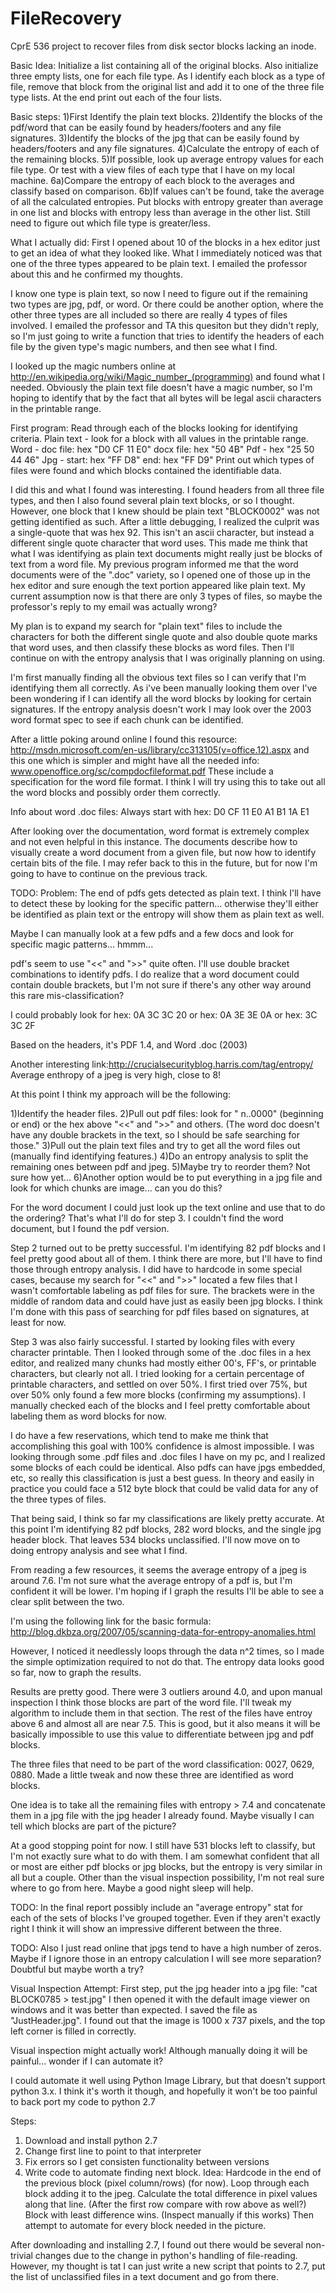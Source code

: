 FileRecovery
============

CprE 536 project to recover files from disk sector blocks lacking an inode.

Basic Idea:
Initialize a list containing all of the original blocks. Also initialize three empty lists, one for each file type.  As I identify each block as a type of file, remove that block from the original list and add it to one of the three file type lists. At the end print out each of the four lists.

Basic steps:
1)First Identify the plain text blocks.
2)Identify the blocks of the pdf/word that can be easily found by headers/footers and any file signatures.
3)Identify the blocks of the jpg that can be easily found by headers/footers and any file signatures.
4)Calculate the entropy of each of the remaining blocks.
5)If possible, look up average entropy values for each file type. Or test with a view files of each type that I have on my local machine.
6a)Compare the entropy of each block to the averages and classify based on comparison.
6b)If values can't be found, take the average of all the calculated entropies. Put blocks with entropy greater than average in one list and blocks with entropy less than average in the other list. Still need to figure out which file type is greater/less.


What I actually did:
First I opened about 10 of the blocks in a hex editor just to get an idea of what they looked like. What I immediately noticed was that one of the three types appeared to be plain text. I emailed the professor about this and he confirmed my thoughts.

I know one type is plain text, so now I need to figure out if the remaining two types are jpg, pdf, or word. Or there could be another option, where the other three types are all included so there are really 4 types of files involved. I emailed the professor and TA this quesiton but they didn't reply, so I'm just going to write a function that tries to identify the headers of each file by the given type's magic numbers, and then see what I find.

I looked up the magic numbers online at http://en.wikipedia.org/wiki/Magic_number_(programming) and found what I needed. Obviously the plain text file doesn't have a magic number, so I'm hoping to identify that by the fact that all bytes will be legal ascii characters in the printable range.

First program:
Read through each of the blocks looking for identifying criteria.
Plain text - look for a block with all values in the printable range.
Word - doc file: hex "D0 CF 11 E0" docx file: hex "50 4B"
Pdf - hex "25 50 44 46"
Jpg - start: hex "FF D8" end: hex "FF D9"
Print out which types of files were found and which blocks contained the identifiable data.

I did this and what I found was interesting. I found headers from all three file types, and then I also found several plain text blocks, or so I thought. However, one block that I knew should be plain text "BLOCK0002" was not getting identified as such. After a little debugging, I realized the culprit was a single-quote that was hex 92. This isn't an ascii character, but instead a different single quote character that word uses. This made me think that what I was identifying as plain text documents might really just be blocks of text from a word file. My previous program informed me that the word documents were of the ".doc" variety, so I opened one of those up in the hex editor and sure enough the text portion appeared like plain text. My current assumption now is that there are only 3 types of files, so maybe the professor's reply to my email was actually wrong?

My plan is to expand my search for "plain text" files to include the characters for both the different single quote and also double quote marks that word uses, and then classify these blocks as word files. Then I'll continue on with the entropy analysis that I was originally planning on using.

I'm first manually finding all the obvious text files so I can verify that I'm identifying them all correctly. As i've been manually looking them over I've been wondering if I can identify all the word blocks by looking for certain signatures. If the entropy analysis doesn't work I may look over the 2003 word format spec to see if each chunk can be identified.

After a little poking around online I found this resource:
http://msdn.microsoft.com/en-us/library/cc313105(v=office.12).aspx
and this one which is simpler and might have all the needed info:
www.openoffice.org/sc/compdocfileformat.pdf
These include a specification for the word file format. I think I will try using this to take out all the word blocks and possibly order them correctly.

Info about word .doc files:
Always start with hex: D0 CF 11 E0 A1 B1 1A E1

After looking over the documentation, word format is extremely complex and not even helpful in this instance. The documents describe how to visually create a word document from a given file, but now how to identify certain bits of the file. I may refer back to this in the future, but for now I'm going to have to continue on the previous track.

TODO: Problem: The end of pdfs gets detected as plain text. I think I'll have to detect these by looking for the specific pattern... otherwise they'll either be identified as plain text or the entropy will show them as plain text as well.

Maybe I can manually look at a few pdfs and a few docs and look for specific magic patterns... hmmm...

pdf's seem to use "<<" and ">>" quite often. I'll use double bracket combinations to identify pdfs. I do realize that a word document could contain double brackets, but I'm not sure if there's any other way around this rare mis-classification?

I could probably look for hex: 0A 3C 3C 20 or hex: 0A 3E 3E 0A or hex: 3C 3C 2F

Based on the headers, it's PDF 1.4, and Word .doc (2003)

Another interesting link:http://crucialsecurityblog.harris.com/tag/entropy/
Average enthropy of a jpeg is very high, close to 8!

At this point I think my approach will be the following:

1)Identify the header files.
2)Pull out pdf files: look for " n..0000" (beginning or end) or the hex above "<<" and ">>" and others. (The word doc doesn't have any double brackets in the text, so I should be safe searching for those."
3)Pull out the plain text files and try to get all the word files out (manually find identifying features.)
4)Do an entropy analysis to split the remaining ones between pdf and jpeg.
5)Maybe try to reorder them? Not sure how yet...
6)Another option would be to put everything in a jpg file and look for which chunks are image... can you do this?

For the word document I could just look up the text online and use that to do the ordering? That's what I'll do for step 3. I couldn't find the word document, but I found the pdf version.

Step 2 turned out to be pretty successful. I'm identifying 82 pdf blocks and I feel pretty good about all of them. I think there are more, but I'll have to find those through entropy analysis. I did have to hardcode in some special cases, because my search for "<<" and ">>" located a few files that I wasn't comfortable labeling as pdf files for sure. The brackets were in the middle of random data and could have just as easily been jpg blocks. I think I'm done with this pass of searching for pdf files based on signatures, at least for now.

Step 3 was also fairly successful. I started by looking files with every character printable. Then I looked through some of the .doc files in a hex editor, and realized many chunks had mostly either 00's, FF's, or printable characters, but clearly not all. I tried looking for a certain percentage of printable characters, and settled on over 50%. I first tried over 75%, but over 50% only found a few more blocks (confirming my assumptions). I manually checked each of the blocks and I feel pretty comfortable about labeling them as word blocks for now.

I do have a few reservations, which tend to make me think that accomplishing this goal with 100% confidence is almost impossible. I was looking through some .pdf files and .doc files I have on my pc, and I realized some blocks of each could be identical. Also pdfs can have jpgs embedded, etc, so really this classification is just a best guess. In theory and easily in practice you could face a 512 byte block that could be valid data for any of the three types of files.

That being said, I think so far my classifications are likely pretty accurate. At this point I'm identifying 82 pdf blocks, 282 word blocks, and the single jpg header block. That leaves 534 blocks unclassified. I'll now move on to doing entropy analysis and see what I find.

From reading a few resources, it seems the average entropy of a jpeg is around 7.6. I'm not sure what the average entropy of a pdf is, but I'm confident it will be lower. I'm hoping if I graph the results I'll be able to see a clear split between the two.

I'm using the following link for the basic formula:
http://blog.dkbza.org/2007/05/scanning-data-for-entropy-anomalies.html

However, I noticed it needlessly loops through the data n^2 times, so I made the simple optimization required to not do that. The entropy data looks good so far, now to graph the results.

Results are pretty good. There were 3 outliers around 4.0, and upon manual inspection I think those blocks are part of the word file. I'll tweak my algorithm to include them in that section. The rest of the files have entroy above 6 and almost all are near 7.5. This is good, but it also means it will be basically impossible to use this value to differentiate between jpg and pdf blocks.

The three files that need to be part of the word classification: 0027, 0629, 0880. Made a little tweak and now these three are identified as word blocks.

One idea is to take all the remaining files with entropy > 7.4 and concatenate them in a jpg file with the jpg header I already found. Maybe visually I can tell which blocks are part of the picture?

At a good stopping point for now. I still have 531 blocks left to classify, but I'm not exactly sure what to do with them. I am somewhat confident that all or most are either pdf blocks or jpg blocks, but the entropy is very similar in all but a couple. Other than the visual inspection possibility, I'm not real sure where to go from here. Maybe a good night sleep will help.

TODO: In the final report possibly include an "average entropy" stat for each of the sets of blocks I've grouped together. Even if they aren't exactly right I think it will show an impressive different between the three.

TODO: Also I just read online that jpgs tend to have a high number of zeros. Maybe if I ignore those in an entropy calculation I will see more separation? Doubtful but maybe worth a try?

Visual Inspection Attempt:
First step, put the jpg header into a jpg file: "cat BLOCK0785 > test.jpg"
I then opened it with the default image viewer on windows and it was better than expected. I saved the file as "JustHeader.jpg". I found out that the image is 1000 x 737 pixels, and the top left corner is filled in correctly.

Visual inspection might actually work! Although manually doing it will be painful... wonder if I can automate it?

I could automate it well using Python Image Library, but that doesn't support python 3.x. I think it's worth it though, and hopefully it won't be too painful to back port my code to python 2.7

Steps:
1) Download and install python 2.7
2) Change first line to point to that interpreter
3) Fix errors so I get consisten functionality between versions
4) Write code to automate finding next block.
	Idea: 
	Hardcode in the end of the previous block (pixel column/rows) (for now).
	Loop through each block adding it to the jpeg.
	Calculate the total difference in pixel values along that line.
		(After the first row compare with row above as well?)
	Block with least difference wins. (Inspect manually if this works)
	Then attempt to automate for every block needed in the picture.

After downloading and installing 2.7, I found out there would be several non-trivial changes due to the change in python's handling of file-reading. However, my thought is tat I can just write a new script that points to 2.7, put the list of unclassified files in a text document and go from there.







